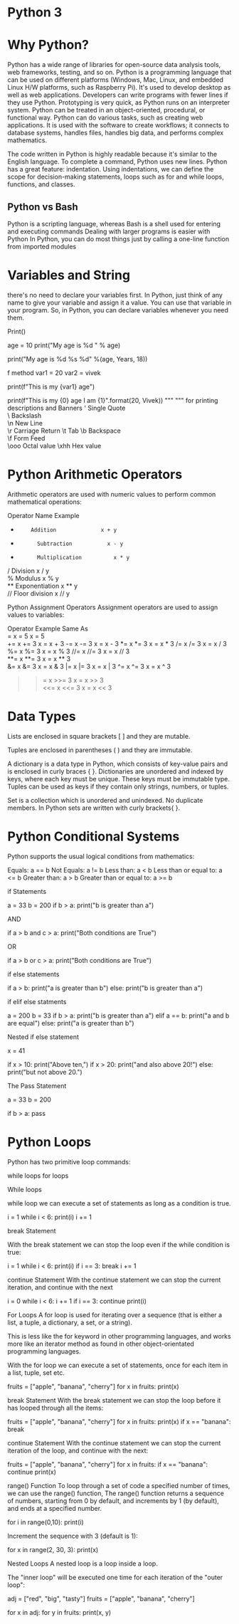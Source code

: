 # Python 3

# Why Python?

Python has a wide range of libraries for open-source data analysis tools, web frameworks, testing, and so on. Python is a programming language that can be used on different platforms (Windows, Mac, Linux, and embedded Linux H/W platforms, such as Raspberry Pi). It's used to develop desktop as well as web applications.
Developers can write programs with fewer lines if they use Python. Prototyping is very quick, as Python runs on an interpreter system. Python can be treated in an object-oriented, procedural, or functional way.
Python can do various tasks, such as creating web applications. It is used with the software to create workflows; it connects to database systems, handles files, handles big data, and performs complex mathematics.

The code written in Python is highly readable because it's similar to the English language. To complete a command, Python uses new lines.
Python has a great feature: indentation. Using indentations, we can define the scope for decision-making statements, loops such as for and while loops, functions, and classes.

## Python vs Bash

Python is a scripting language, whereas Bash is a shell used for entering and executing commands
Dealing with larger programs is easier with Python
In Python, you can do most things just by calling a one-line function from imported modules

# Variables and String

there's no need to declare your variables first. In Python, just think of any name to give your variable and assign it a value. You can use that variable in your program. So, in Python, you can declare variables whenever you need them.

Print()

age = 10
print("My age is %d " % age)

print("My age is %d %s %d" %(age, Years, 18))

f method
var1 = 20
var2 = vivek

print(f"This is my {var1} age")

print(f"This is my {0} age I am {1}".format(20, Vivek))
"""  """ for printing descriptions and Banners
\'	Single Quote	
\\	Backslash	
\n	New Line	
\r	Carriage Return	
\t	Tab	
\b	Backspace	
\f	Form Feed	
\ooo	Octal value	
\xhh	Hex value



# Python Arithmetic Operators

Arithmetic operators are used with numeric values to perform common mathematical operations:

Operator	Name	               Example

+         Addition        	    x + y	
-	        Subtraction	          x - y	
*       	Multiplication   	    x * y	
/	        Division	            x / y	
%	        Modulus         	    x % y	
**	      Exponentiation	      x ** y	
//	      Floor division	      x // y


Python Assignment Operators
Assignment operators are used to assign values to variables:

Operator	  Example	      Same As	
=         	x = 5	        x = 5	
+=	        x += 3	      x = x + 3	
-=	        x -= 3	      x = x - 3	
*=	        x *= 3	      x = x * 3	
/=	        x /= 3	      x = x / 3	
%=	        x %= 3	      x = x % 3	
//=	        x //= 3	      x = x // 3	
**=	        x **= 3	      x = x ** 3	
&=	        x &= 3	      x = x & 3	
|=	        x |= 3	      x = x | 3	
^=	        x ^= 3	      x = x ^ 3	
>>=	        x >>= 3       x = x >> 3	
<<=	        x <<= 3	      x = x << 3

# Data Types

Lists are enclosed in square brackets [ ] and they are mutable.

Tuples are enclosed in parentheses ( ) and they are immutable. 

A dictionary is a data type in Python, which consists of key-value pairs and is enclosed in curly braces { }. Dictionaries are unordered and indexed by keys, where each key must be unique. These keys must be immutable type. Tuples can be used as keys if they contain only strings, numbers, or tuples.

Set is a collection which is unordered and unindexed. No duplicate members. In Python sets are written with curly brackets{ }.

# Python Conditional Systems

Python supports the usual logical conditions from mathematics:

Equals: a == b
Not Equals: a != b
Less than: a < b
Less than or equal to: a <= b
Greater than: a > b
Greater than or equal to: a >= b

if Statements

a = 33
b = 200
if b > a:
  print("b is greater than a")
  

AND

if a > b and c > a:
  print("Both conditions are True")
  
OR

if a > b or c > a:
  print("Both conditions are True")
  
  
if else statements

if a > b:
  print("a is greater than b")
else:
  print("b is greater than a")

if elif else statments

a = 200
b = 33
if b > a:
  print("b is greater than a")
elif a == b:
  print("a and b are equal")
else:
  print("a is greater than b")
  
  
Nested if else statement

x = 41

if x > 10:
  print("Above ten,")
  if x > 20:
    print("and also above 20!")
  else:
    print("but not above 20.")
    
    
The Pass Statement

a = 33
b = 200

if b > a:
  pass
  
# Python Loops
Python has two primitive loop commands:

while loops
for loops 

While loops

while loop we can execute a set of statements as long as a condition is true.

i = 1
while i < 6:
  print(i)
  i += 1
  
break Statement

With the break statement we can stop the loop even if the while condition is true:  

i = 1
while i < 6:
  print(i)
  if i == 3:
    break
  i += 1
  
continue Statement
With the continue statement we can stop the current iteration, and continue with the next

i = 0
while i < 6:
  i += 1
  if i == 3:
    continue
  print(i)
  
For Loops
A for loop is used for iterating over a sequence (that is either a list, a tuple, a dictionary, a set, or a string).

This is less like the for keyword in other programming languages, and works more like an iterator method as found in other object-orientated programming languages.

With the for loop we can execute a set of statements, once for each item in a list, tuple, set etc.

fruits = ["apple", "banana", "cherry"]
for x in fruits:
  print(x)
  
  
break Statement
With the break statement we can stop the loop before it has looped through all the items:

fruits = ["apple", "banana", "cherry"]
for x in fruits:
  print(x)
  if x == "banana":
    break
    
    
continue Statement
With the continue statement we can stop the current iteration of the loop, and continue with the next:    
    
fruits = ["apple", "banana", "cherry"]
for x in fruits:
  if x == "banana":
    continue
  print(x) 
  
  
  
range() Function
To loop through a set of code a specified number of times, we can use the range() function,
The range() function returns a sequence of numbers, starting from 0 by default, and increments by 1 (by default), and ends at a specified number.

for i in range(0,10):
  print(i)
  
Increment the sequence with 3 (default is 1):

for x in range(2, 30, 3):
  print(x)
  
  
  
Nested Loops
A nested loop is a loop inside a loop.

The "inner loop" will be executed one time for each iteration of the "outer loop":


adj = ["red", "big", "tasty"]
fruits = ["apple", "banana", "cherry"]

for x in adj:
  for y in fruits:
    print(x, y)